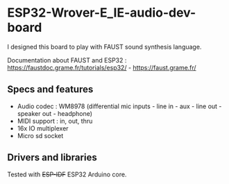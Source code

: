 # ESP32-Wrover-E_IE-audio-dev-board

I designed this board to play with FAUST sound synthesis language.

Documentation about FAUST and ESP32  : https://faustdoc.grame.fr/tutorials/esp32/ - https://faust.grame.fr/

## Specs and features

* Audio codec : WM8978 (differential mic inputs - line in - aux - line out - speaker out - headphone)
* MIDI support : in, out, thru
* 16x IO multiplexer
* Micro sd socket

## Drivers and libraries
Tested with ~~ESP-IDF~~ ESP32 Arduino core. 


